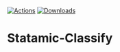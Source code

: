 [![Actions](https://github.com/visuellverstehen/statamic-classify/workflows/tests/badge.svg)](https://github.com/visuellverstehen/statamic-classify/actions)
[![Downloads](https://img.shields.io/packagist/dt/visuellverstehen/statamic-classify.svg)](https://packagist.org/packages/visuellverstehen/statamic-classify)

# Statamic-Classify
